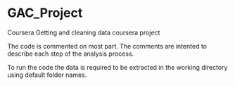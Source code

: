 GAC_Project
===========

Coursera Getting and cleaning data coursera project

The code is commented on most part. The comments are intented to describe each step of the analysis process.

To run the code the data is required to be extracted in the working directory using default folder names.
